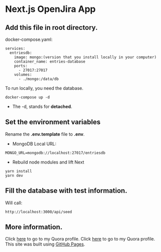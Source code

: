 # Next.js OpenJira App


## Add this file in root directory.

docker-compose.yaml:
```
services:
  entriesdb:
    image: mongo:(version that you install locally in your computer)
    container_name: entries-database
    ports:
      - 27017:27017
    volumes:
      - ./mongo:/data/db
```


To run locally, you need the database.
```
docker-compose up -d
```

* The -d, stands for __detached__.


## Set the environment variables
Rename the __.env.template__ file to __.env__.
* MongoDB Local URL:
```
MONGO_URL=mongodb://localhost:27017/entriesdb
```

* Rebuild node modules and lift Next
```
yarn install
yarn dev
```


## Fill the database with test information.

Will call:
```
http://localhost:3000/api/seed
```


## More information.


Click [here](https://www.mongodb.com/) to go to my Quora profile. 
Click [here](https://www.docker.com/) to go to my Quora profile.
This site was built using [GitHub Pages](https://pages.github.com/).








